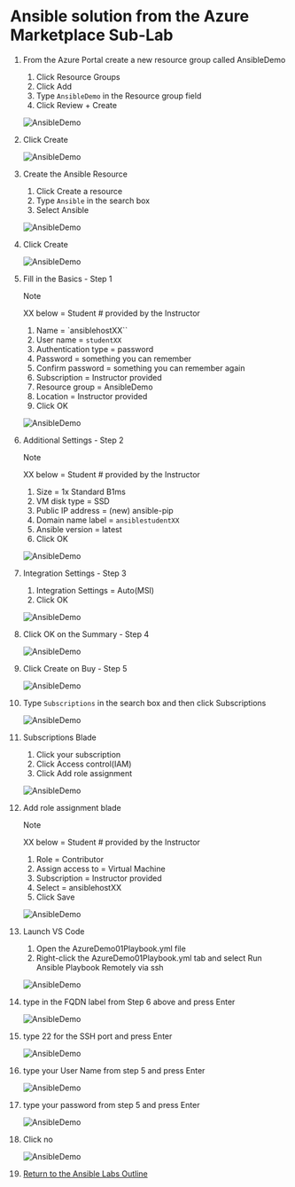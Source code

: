 # Ansible solution from the Azure Marketplace Sub-Lab

1. From the Azure Portal create a new resource group called AnsibleDemo
    1. Click Resource Groups
    1. Click Add  
    1. Type `AnsibleDemo` in the Resource group field  
    1. Click Review + Create

    ![AnsibleDemo](media/azure_ansible_01.png)

1. Click Create

    ![AnsibleDemo](media/azure_ansible_02.png)

1. Create the Ansible Resource  
    1. Click Create a resource  
    1. Type `Ansible` in the search box  
    1. Select Ansible

    ![AnsibleDemo](media/azure_ansible_03.png)

1. Click Create

    ![AnsibleDemo](media/azure_ansible_04.png)

1. Fill in the Basics - Step 1
    > [!NOTE]
    > XX below = Student # provided by the Instructor  

    1. Name = `ansiblehostXX``
    1. User name = `studentXX`  
    1. Authentication type = password  
    1. Password = something you can remember  
    1. Confirm password = something you can remember again  
    1. Subscription = Instructor provided  
    1. Resource group = AnsibleDemo  
    1. Location = Instructor provided  
    1. Click OK  

    ![AnsibleDemo](media/azure_ansible_05.png)

1. Additional Settings - Step 2
    > [!NOTE]
    > XX below = Student # provided by the Instructor

    1. Size = 1x Standard B1ms  
    1. VM disk type = SSD  
    1. Public IP address = (new) ansible-pip  
    1. Domain name label = ```ansiblestudentXX```  
    1. Ansible version = latest  
    1. Click OK

    ![AnsibleDemo](media/azure_ansible_06.png)

1. Integration Settings - Step 3
    1. Integration Settings = Auto(MSI)  
    1. Click OK

    ![AnsibleDemo](media/azure_ansible_07.png)

1. Click OK on the Summary - Step 4

    ![AnsibleDemo](media/azure_ansible_08.png)

1. Click Create on Buy - Step 5

    ![AnsibleDemo](media/azure_ansible_09.png)

1. Type `Subscriptions` in the search box and then click Subscriptions  

    ![AnsibleDemo](media/azure_ansible_10.png)

1. Subscriptions Blade  
    1. Click your subscription  
    1. Click Access control(IAM)  
    1. Click Add role assignment  

    ![AnsibleDemo](media/azure_ansible_11.png)

1. Add role assignment blade
    > [!NOTE]
    > XX below = Student # provided by the Instructor  

    1. Role = Contributor  
    1. Assign access to = Virtual Machine  
    1. Subscription = Instructor provided  
    1. Select = ansiblehostXX  
    1. Click Save  

    ![AnsibleDemo](media/azure_ansible_12.png)

1. Launch VS Code  
    1. Open the AzureDemo01Playbook.yml file  
    1. Right-click the AzureDemo01Playbook.yml tab and select Run Ansible Playbook Remotely via ssh  

    ![AnsibleDemo](media/azure_ansible_13.png)

1. type in the FQDN label from Step 6 above and press Enter  

    ![AnsibleDemo](media/azure_ansible_14.png)

1. type 22 for the SSH port and press Enter  

    ![AnsibleDemo](media/azure_ansible_15.png)

1. type your User Name from step 5 and press Enter  

    ![AnsibleDemo](media/azure_ansible_16.png)

1. type your password from step 5 and press Enter  

    ![AnsibleDemo](media/azure_ansible_17.png)

1. Click no  

    ![AnsibleDemo](media/azure_ansible_18.png)

1. [Return to the Ansible Labs Outline](../README.md)